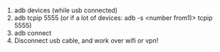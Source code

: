 1.  adb devices (while usb connected) 
2.  adb tcpip 5555 (or if a lot of devices: adb -s <number from1)> tcpip 5555) 
3.  adb connect <ip from wifi or vpn>  
4.  Disconnect usb cable, and work over wifi or vpn!